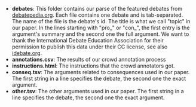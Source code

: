 *  **debates**: This folder contains our parse of the featured debates from [debatepedia.org](http://www.debatepedia.org). Each file contains one debate and is tab-separated. The name of the file is the debate's id. The title is what we call "topic" in our paper. In the lines starting with "pro_" or "con_", the first entry is the argument's summary and the second one the full argument. We want to thank the International Debate Education Association for their permission to publish this data under their CC license, see also [idebate.org](https://idebate.org/).
*  **annotations.csv**: The results of our crowd annotation process
*  **instructions.html**: The instructions that the crowd annotators got.
*  **conseq.tsv**: The arguments related to consequences used in our paper. The first string in a line specifies the debate, the second one the exact argument.
*  **other.tsv**: The other arguments used in our paper. The first string in a line specifies the debate, the second one the exact argument.
